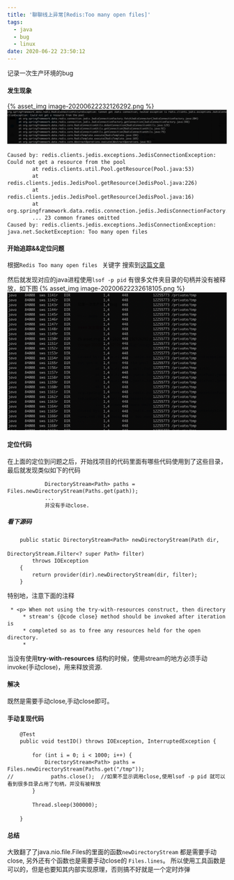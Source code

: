 ```yaml
---
title: '聊聊线上异常[Redis:Too many open files]'
tags:
  - java
  - bug
  - linux
date: 2020-06-22 23:50:12
---
```



记录一次生产环境的bug

<!-- more -->

#### 发生现象

{% asset_img image-20200622232126292.png %}
![image-20200622232126292](Bug-1/image-20200622232126292.png)
```
Caused by: redis.clients.jedis.exceptions.JedisConnectionException: Could not get a resource from the pool
        at redis.clients.util.Pool.getResource(Pool.java:53)
        at redis.clients.jedis.JedisPool.getResource(JedisPool.java:226)
        at redis.clients.jedis.JedisPool.getResource(JedisPool.java:16)
        at org.springframework.data.redis.connection.jedis.JedisConnectionFactory.fetchJedisConnector(JedisConnectionFactory.java:194)
        ... 23 common frames omitted
Caused by: redis.clients.jedis.exceptions.JedisConnectionException: java.net.SocketException: Too many open files
```

#### 开始追踪&&定位问题
根据`Redis Too many open files ` 关键字 搜索到[这篇文章](https://www.pianshen.com/article/7592263263/)

然后就发现对应的java进程使用`lsof -p pid` 有很多文件夹目录的句柄并没有被释放，如下图
{% asset_img image-20200622232618105.png %}
![image-20200622232618105](Bug-1/image-20200622232618105.png)

#### 定位代码
在上面的定位到问题之后，开始找项目的代码里面有哪些代码使用到了这些目录，最后就发现类似如下的代码
```
            DirectoryStream<Path> paths = Files.newDirectoryStream(Paths.get(path));
            ...
            并没有手动close.
```
##### 看下源码
```
    public static DirectoryStream<Path> newDirectoryStream(Path dir,
                                                           DirectoryStream.Filter<? super Path> filter)
        throws IOException
    {
        return provider(dir).newDirectoryStream(dir, filter);
    }
```
特别地，注意下面的注释
```
 * <p> When not using the try-with-resources construct, then directory
     * stream's {@code close} method should be invoked after iteration is
     * completed so as to free any resources held for the open directory.
     *
```
当没有使用**try-with-resources** 结构的时候，使用stream的地方必须手动invoke(手动close)，用来释放资源.

#### 解决
既然是需要手动close,手动close即可。

#### 手动复现代码
```
    @Test
    public void testIO() throws IOException, InterruptedException {

        for (int i = 0; i < 1000; i++) {
            DirectoryStream<Path> paths = Files.newDirectoryStream(Paths.get("/tmp"));
//            paths.close();  //如果不显示调用close,使用lsof -p pid 就可以看到很多目录占用了句柄，并没有被释放
        }

        Thread.sleep(300000);

    }
```

#### 总结
大致翻了了java.nio.file.Files的里面的函数`newDirectoryStream` 都是需要手动close, 另外还有个函数也是需要手动close的 `Files.lines`。
所以使用工具函数是可以的，但是也要知其内部实现原理，否则搞不好就是一个定时炸弹